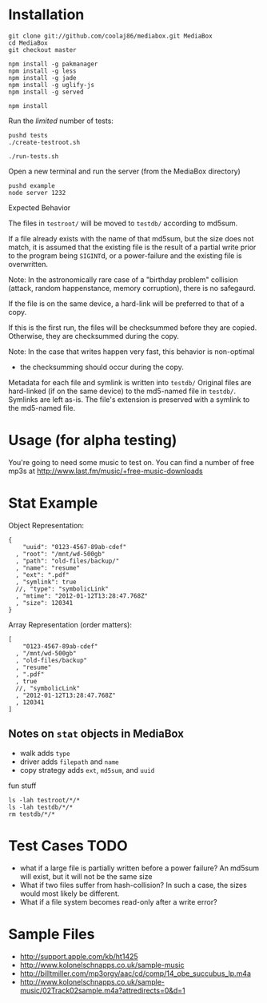 Installation
===

    git clone git://github.com/coolaj86/mediabox.git MediaBox
    cd MediaBox
    git checkout master

    npm install -g pakmanager
    npm install -g less
    npm install -g jade
    npm install -g uglify-js
    npm install -g served

    npm install

Run the *limited* number of tests:

    pushd tests
    ./create-testroot.sh

    ./run-tests.sh

Open a new terminal and run the server (from the MediaBox directory)

    pushd example
    node server 1232

Expected Behavior

The files in `testroot/` will be moved to `testdb/` according to md5sum.

If a file already exists with the name of that md5sum, but the size does not match,
it is assumed that the existing file is the result of a partial write prior
to the program being `SIGINT`d, or a power-failure and the existing file is overwritten.

Note: In the astronomically rare case of a "birthday problem" collision
(attack, random happenstance, memory corruption), there is no safegaurd.

If the file is on the same device, a hard-link will be preferred to that of a copy.

If this is the first run, the files will be checksummed before they are copied.
Otherwise, they are checksummed during the copy.

Note: In the case that writes happen very fast, this behavior is non-optimal 
- the checksumming should occur during the copy.

Metadata for each file and symlink is written into `testdb/`
Original files are hard-linked (if on the same device) to the md5-named file in `testdb/`.
Symlinks are left as-is.
The file's extension is preserved with a symlink to the md5-named file.

Usage (for alpha testing)
===

You're going to need some music to test on. You can find a number of free mp3s at 
<http://www.last.fm/music/+free-music-downloads>


Stat Example
===

Object Representation:

    {
        "uuid": "0123-4567-89ab-cdef"
      , "root": "/mnt/wd-500gb"
      , "path": "old-files/backup/"
      , "name": "resume"
      , "ext": ".pdf"
      , "symlink": true
      //, "type": "symbolicLink"
      , "mtime": "2012-01-12T13:28:47.768Z"
      , "size": 120341
    }

Array Representation (order matters):

    [
        "0123-4567-89ab-cdef"
      , "/mnt/wd-500gb"
      , "old-files/backup"
      , "resume"
      , ".pdf"
      , true
      //, "symbolicLink"
      , "2012-01-12T13:28:47.768Z"
      , 120341
    ]

Notes on `stat` objects in MediaBox
---

  * walk adds `type`
  * driver adds `filepath` and `name`
  * copy strategy adds `ext`, `md5sum`, and `uuid`

fun stuff

    ls -lah testroot/*/*
    ls -lah testdb/*/*
    rm testdb/*/*

Test Cases TODO
===

  * what if a large file is partially written before a power failure?
    An md5sum will exist, but it will not be the same size
  * What if two files suffer from hash-collision?
    In such a case, the sizes would most likely be different.
  * What if a file system becomes read-only after a write error?

Sample Files
===

  * http://support.apple.com/kb/ht1425
  * http://www.kolonelschnapps.co.uk/sample-music
  * http://billtmiller.com/mp3orgy/aac/cd/comp/14_obe_succubus_lp.m4a
  * http://www.kolonelschnapps.co.uk/sample-music/02Track02sample.m4a?attredirects=0&d=1
